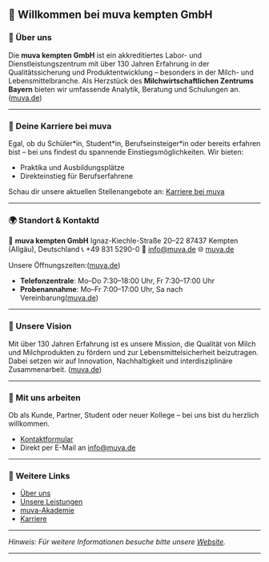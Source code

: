## 👋 Willkommen bei muva kempten GmbH

### 🧪 Über uns

Die **muva kempten GmbH** ist ein akkreditiertes Labor- und Dienstleistungszentrum mit über 130 Jahren Erfahrung in der Qualitätssicherung und Produktentwicklung – besonders in der Milch- und Lebensmittelbranche. Als Herzstück des **Milchwirtschaftlichen Zentrums Bayern** bieten wir umfassende Analytik, Beratung und Schulungen an. ([muva.de][1])

---

### 🚀 Deine Karriere bei muva

Egal, ob du Schüler\*in, Student\*in, Berufseinsteiger\*in oder bereits erfahren bist – bei uns findest du spannende Einstiegsmöglichkeiten. Wir bieten:

* Praktika und Ausbildungsplätze
* Direkteinstieg für Berufserfahrene

Schau dir unsere aktuellen Stellenangebote an: [Karriere bei muva](https://www.muva.de/karriere)

---

### 🌍 Standort & Kontaktd

📍 **muva kempten GmbH**
Ignaz-Kiechle-Straße 20–22
87437 Kempten (Allgäu), Deutschland
📞 +49 831 5290-0
📧 [info@muva.de](mailto:info@muva.de)
🌐 [muva.de](https://www.muva.de)

Unsere Öffnungszeiten:([muva.de][7])

* **Telefonzentrale**: Mo–Do 7:30–18:00 Uhr, Fr 7:30–17:00 Uhr
* **Probenannahme**: Mo–Fr 7:00–17:00 Uhr, Sa nach Vereinbarung([muva.de][8])

---

### 🌱 Unsere Vision

Mit über 130 Jahren Erfahrung ist es unsere Mission, die Qualität von Milch und Milchprodukten zu fördern und zur Lebensmittelsicherheit beizutragen. Dabei setzen wir auf Innovation, Nachhaltigkeit und interdisziplinäre Zusammenarbeit. ([muva.de][2])

---

### 🤝 Mit uns arbeiten

Ob als Kunde, Partner, Student oder neuer Kollege – bei uns bist du herzlich willkommen.

* [Kontaktformular](https://www.muva.de/kontakt)
* Direkt per E-Mail an [info@muva.de](mailto:info@muva.de)

---

### 🔗 Weitere Links

* [Über uns](https://www.muva.de/ueber-uns)
* [Unsere Leistungen](https://www.muva.de/leistungen)
* [muva-Akademie](https://www.muva.de/akademie)
* [Karriere](https://www.muva.de/karriere)

---

*Hinweis: Für weitere Informationen besuche bitte unsere [Website](https://www.muva.de).*

---

[1]: https://www.muva.de/ueber-uns?utm_source=chatgpt.com "Über uns - der muva kempten GmbH"
[2]: https://www.muva.de/ueber-uns/historie?utm_source=chatgpt.com "Historie - der muva kempten GmbH"
[3]: https://www.muva.de/?utm_source=chatgpt.com "Startseite der muva kempten GmbH"
[4]: https://www.muva.de/ueber-uns/ansprechpartner?utm_source=chatgpt.com "Ansprechpartner - der muva kempten GmbH"
[5]: https://www.muva.de/probenannahme?utm_source=chatgpt.com "Probenannahme"
[6]: https://www.it-michel.de/referenzen/artikel/muva-kempten-gmbh?utm_source=chatgpt.com "Referenz Neue Website für die muva kempten GmbH"
[7]: https://www.muva.de/en/about-us/contact?utm_source=chatgpt.com "Contact - der muva kempten GmbH"
[8]: https://www.muva.de/ueber-uns/oeffnungszeiten?utm_source=chatgpt.com "Öffnungszeiten - der muva kempten GmbH"
